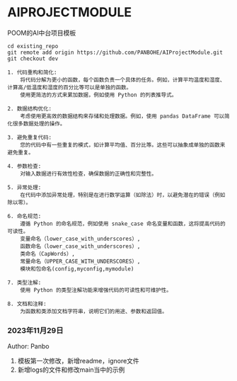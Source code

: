 <!--
 * @Description: 
 * @Author: Panbo Hey
 * @Date: 2023-11-30 16:51:10
 * @LastEditTime: 2023-11-30 16:55:46
 * @LastEditors: Panbo Hey
-->





# AIPROJECTMODULE
POOM的AI中台项目模板




```
cd existing_repo
git remote add origin https://github.com/PANBOHE/AIProjectModule.git
git checkout dev
```



    1. 代码重构和简化:
        将代码分解为更小的函数，每个函数负责一个具体的任务。例如，计算平均温度和湿度、计算高/低温度和湿度的百分比等可以是单独的函数。
        使用更简洁的方式来累加数据，例如使用 Python 的列表推导式。

    2. 数据结构优化:
        考虑使用更高效的数据结构来存储和处理数据。例如，使用 pandas DataFrame 可以简化很多数据处理的操作。

    3. 避免重复代码:
        您的代码中有一些重复的模式，如计算平均值、百分比等。这些可以抽象成单独的函数来避免重复。

    4. 参数检查:
        对输入数据进行有效性检查，确保数据的正确性和完整性。

    5. 异常处理:
        在代码中添加异常处理，特别是在进行数学运算（如除法）时，以避免潜在的错误（例如除以零）。

    6. 命名规范:
        遵循 Python 的命名规范，例如使用 snake_case 命名变量和函数，这将提高代码的可读性。
        变量命名（lower_case_with_underscores）,
        函数命名（lower_case_with_underscores）,
        类命名（CapWords）,
        常量命名（UPPER_CASE_WITH_UNDERSCORES）,
        模块和包命名(config,myconfig,mymodule)

    7. 类型注解:
        使用 Python 的类型注解功能来增强代码的可读性和可维护性。

    8. 文档和注释:
        为函数和类添加文档字符串，说明它们的用途、参数和返回值。
        


### 2023年11月29日
Author: Panbo  
1. 模板第一次修改，新增readme，ignore文件
2. 新增logs的文件和修改main当中的示例

